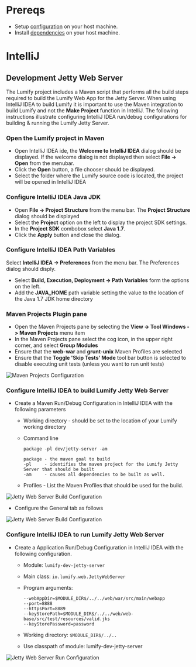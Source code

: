 
# Prereqs

* Setup [configuration](configuration.md) on your host machine.
* Install [dependencies](dependencies.md) on your host machine.

# IntelliJ

## Development Jetty Web Server
The Lumify project includes a Maven script that performs all the build steps required to build the Lumify Web App for
the Jetty Server. When using IntelliJ IDEA to build Lumify it is important to use the Maven integration to build Lumify
and not the **Make Project** function in IntelliJ.  The following instructions illustrate configuring IntelliJ IDEA
run/debug configurations for building & running the Lumify Jetty Server.

### Open the Lumify project in Maven
* Open IntelliJ IDEA ide, the **Welcome to IntelliJ IDEA** dialog should be displayed.  If the welcome dialog is not displayed then select **File -> Open** from the menubar.
* Click the **Open** button, a file chooser should be displayed.
* Select the folder where the Lumify source code is located, the project will be opened in IntelliJ IDEA

### Configure IntelliJ IDEA Java JDK
* Open **File -> Project Structure** from the menu bar.  The **Project Structure** dialog should be displayed
* Select the **Project** option on the left to display the project SDK settings.
* In the **Project SDK** combobox select **Java 1.7**.
* Click the **Apply** button and close the dialog.

### Configure IntelliJ IDEA Path Variables
 Select **IntelliJ IDEA -> Preferences** from the menu bar.  The Preferences dialog should disply.
* Select **Build, Execution, Deployment -> Path Variables** form the options on the left.
* Add the **JAVA_HOME** path variable setting the value to the location of the Java 1.7 JDK home directory 

### Maven Projects Plugin pane
* Open the Maven Projects pane by selecting the **View -> Tool Windows -> Maven Projects** menu item
* In the Maven Projects pane select the cog icon, in the upper right corner, and select **Group Modules**
* Ensure that the **web-war** and **grunt-unix** Maven Profiles are selected
* Ensure that the **Toggle 'Skip Tests' Mode** tool bar button is selected to disable executing unit tests (unless you want to run unit tests)

![Maven Projects Configuration](img/intillij-mvn-projects-config.png)


### Configure IntelliJ IDEA to build Lumify Jetty Web Server
* Create a Maven Run/Debug Configuration in IntelliJ IDEA with the following parameters
	* Working directory - should be set to the location of your Lumify working directory
	* Command line
		```
		package -pl dev/jetty-server -am
		```
		
		```
		package - the maven goal to build
		-pl     - identifies the maven project for the Lumify Jetty Server that should be built
		-am     - causes all dependencies to be built as well.
		```
		
	* Profiles - List the Maven Profiles that should be used for the build.

![Jetty Web Server Build Configuration](img/intellij-jetty-server-mvn-config-1.png)

* Configure the General tab as follows

![Jetty Web Server Build Configuration](img/intellij-jetty-server-mvn-config-2.png)

### Configure IntelliJ IDEA to run Lumify Jetty Web Server
* Create a Application Run/Debug Configuration in IntelliJ IDEA with the following configuration.
	* Module: `lumify-dev-jetty-server`
	* Main class: `io.lumify.web.JettyWebServer`
	* Program arguments:
		
		```	
		--webAppDir=$MODULE_DIR$/../../web/war/src/main/webapp
		--port=8888
		--httpsPort=8889
		--keyStorePath=$MODULE_DIR$/../../web/web-base/src/test/resources/valid.jks
		--keyStorePassword=password
		```

	* Working directory: `$MODULE_DIR$/../..`
	* Use classpath of module: lumify-dev-jetty-server

![Jetty Web Server Run Configuration](img/intellij-jetty-server-run-config.png)
